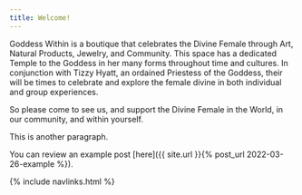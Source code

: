 ```yaml
---
title: Welcome!
---
```


Goddess Within is a boutique that celebrates the Divine Female through Art, Natural Products, Jewelry, and Community.  This space has a dedicated Temple to the Goddess in her many forms throughout time and cultures.  In conjunction with Tizzy Hyatt, an ordained Priestess of the Goddess, their will be times to celebrate and explore the female divine in both individual and group experiences.

So please come to see us, and support the Divine Female in the World, in our community, and within yourself.

This is another paragraph.

You can review an example post [here]({{ site.url }}{% post_url 2022-03-26-example %}).

<div>
{% include navlinks.html %}
</div>
